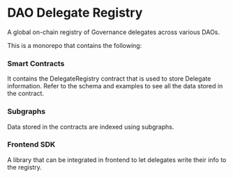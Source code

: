 # DAO Delegate Registry

A global on-chain registry of Governance delegates across various DAOs.

This is a monorepo that contains the following:

### Smart Contracts
It contains the DelegateRegistry contract that is used to store Delegate information. Refer to the schema and examples to see all the data stored in the contract.

### Subgraphs
Data stored in the contracts are indexed using subgraphs.

### Frontend SDK
A library that can be integrated in frontend to let delegates write their info to the registry.


